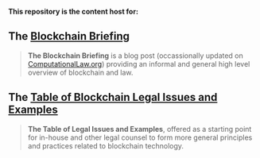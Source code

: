 **This repository is the content host for:**

## The [Blockchain Briefing](https://computationallaw.org/blockchain-briefing-450aa4fb8d7c)

> **The Blockchain Briefing** is a blog post (occassionally updated on [ComputationalLaw.org](ComputationalLaw.org)) providing an informal and general high level overview of blockchain and law.

## The [Table of Blockchain Legal Issues and Examples](https://github.com/mitmedialab/BlockchainBriefingBook/blob/master/IssuesAndExamples.md)
> **The Table of Legal Issues and Examples**, offered as a starting point for in-house and other legal counsel to form more general principles and practices related to blockchain technology.
